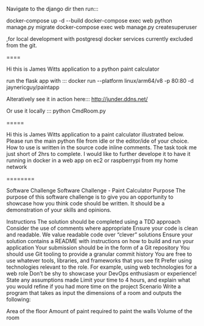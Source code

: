 Navigate to the django dir then run:::

docker-compose up -d --build
docker-compose exec web python manage.py migrate
docker-compose exec web manage.py createsuperuser


,for local development with postgresql docker services currently excluded from the git.

====

Hi this is James Witts application to a python paint calculator

run the flask app with ::: docker run --platform linux/arm64/v8 -p 80:80 -d jaynericguy/paintapp

Alteratively see it in action here::: http://junder.ddns.net/

Or use it locally ::: python CmdRoom.py

=====

Hi this is James Witts application to a paint calculator illustrated below.
Please run the main python file from idle or the editor/ide of your choice.
How to use is written in the source code inline comments.
The task took me just short of 2hrs to complete. I would like to further develope it to have it running 
in docker in a web app on ec2 or raspberrypi from my home network

========

Software Challenge
Software Challenge - Paint Calculator
Purpose
The purpose of this software challenge is to give you an opportunity to showcase how you think code should be written. It should be a demonstration of your skills and opinions.

Instructions
The solution should be completed using a TDD approach
Consider the use of comments where appropriate
Ensure your code is clean and readable. We value readable code over “clever” solutions
Ensure your solution contains a README with instructions on how to build and run your application
Your submission should be in the form of a Git repository
You should use Git tooling to provide a granular commit history
You are free to use whatever tools, libraries, and frameworks that you see fit
Prefer using technologies relevant to the role. For example, using web technologies for a web role
Don’t be shy to showcase your DevOps enthusiasm or experience!
State any assumptions made
Limit your time to 4 hours, and explain what you would refine if you had more time on the project
Scenario
Write a program that takes as input the dimensions of a room and outputs the following:

Area of the floor
Amount of paint required to paint the walls
Volume of the room
